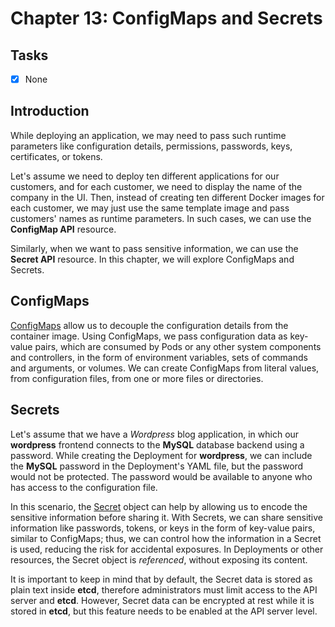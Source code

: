 # Chapter 13: ConfigMaps and Secrets

## Tasks
- [x] None

## Introduction

While deploying an application, we may need to pass such runtime parameters like configuration details, permissions, passwords, keys, certificates, or tokens.

Let's assume we need to deploy ten different applications for our customers, and for each customer, we need to display the name of the company in the UI. Then, instead of creating ten different Docker images for each customer, we may just use the same template image and pass customers' names as runtime parameters. In such cases, we can use the **ConfigMap API** resource.

Similarly, when we want to pass sensitive information, we can use the **Secret API** resource. In this chapter, we will explore ConfigMaps and Secrets.

## ConfigMaps

[ConfigMaps](https://kubernetes.io/docs/concepts/configuration/configmap) allow us to decouple the configuration details from the container image. Using ConfigMaps, we pass configuration data as key-value pairs, which are consumed by Pods or any other system components and controllers, in the form of environment variables, sets of commands and arguments, or volumes. We can create ConfigMaps from literal values, from configuration files, from one or more files or directories.

## Secrets

Let's assume that we have a *Wordpress* blog application, in which our **wordpress** frontend connects to the **MySQL** database backend using a password. While creating the Deployment for **wordpress**, we can include the **MySQL** password in the Deployment's YAML file, but the password would not be protected. The password would be available to anyone who has access to the configuration file.

In this scenario, the [Secret](https://kubernetes.io/docs/concepts/configuration/secret) object can help by allowing us to encode the sensitive information before sharing it. With Secrets, we can share sensitive information like passwords, tokens, or keys in the form of key-value pairs, similar to ConfigMaps; thus, we can control how the information in a Secret is used, reducing the risk for accidental exposures. In Deployments or other resources, the Secret object is *referenced*, without exposing its content.

It is important to keep in mind that by default, the Secret data is stored as plain text inside **etcd**, therefore administrators must limit access to the API server and **etcd**. However, Secret data can be encrypted at rest while it is stored in **etcd**, but this feature needs to be enabled at the API server level.
